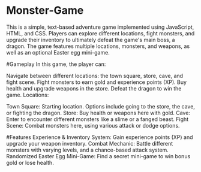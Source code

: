 # Monster-Game
This is a simple, text-based adventure game implemented using JavaScript, HTML, and CSS. Players can explore different locations, fight monsters, and upgrade their inventory to ultimately defeat the game's main boss, a dragon. The game features multiple locations, monsters, and weapons, as well as an optional Easter egg mini-game.

#Gameplay
In this game, the player can:

Navigate between different locations: the town square, store, cave, and fight scene.
Fight monsters to earn gold and experience points (XP).
Buy health and upgrade weapons in the store.
Defeat the dragon to win the game.
Locations:

Town Square: Starting location. Options include going to the store, the cave, or fighting the dragon.
Store: Buy health or weapons here with gold.
Cave: Enter to encounter different monsters like a slime or a fanged beast.
Fight Scene: Combat monsters here, using various attack or dodge options.

#Features
Experience & Inventory System: Gain experience points (XP) and upgrade your weapon inventory.
Combat Mechanic: Battle different monsters with varying levels, and a chance-based attack system.
Randomized Easter Egg Mini-Game: Find a secret mini-game to win bonus gold or lose health.

